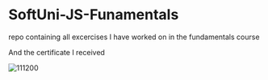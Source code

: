 # SoftUni-JS-Funamentals
repo containing all excercises I have worked on in the fundamentals course

And the certificate I received

![111200](https://user-images.githubusercontent.com/77404315/150646637-1235fc15-72db-40c0-9a3c-1b2ea1f17001.png)
